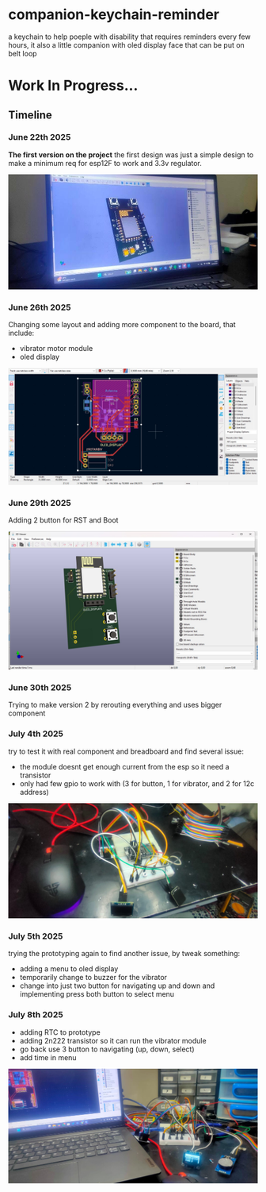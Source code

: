 # companion-keychain-reminder

a keychain to help poeple with disability that requires reminders every few hours, it also a little companion with oled display face that can be put on belt loop

# Work In Progress...

## Timeline

### June 22th 2025

**The first version on the project**
the first design was just a simple design to make a minimum req for esp12F to work and 3.3v regulator.

![V1](/Media/V1design.jpg)

### June 26th 2025

Changing some layout and adding more component to the board, that include:
- vibrator motor module
- oled display
    
![V1.1](/Media/V1.1design.jpg)

### June 29th 2025

Adding 2 button for RST and Boot

![V1.2](/Media/V1.2design.jpg)

### June 30th 2025

Trying to make version 2 by rerouting everything and uses bigger component

### July 4th 2025

try to test it with real component and breadboard and find several issue:
- the module doesnt get enough current from the esp so it need a transistor
- only had few gpio to work with (3 for button, 1 for vibrator, and 2 for 12c address)

![Prototype_1](/Media/Prototype_1.jpg)

### July 5th 2025

trying the prototyping again to find another issue, by tweak something:
- adding a menu to oled display
- temporarily change to buzzer for the vibrator
- change into just two button for navigating up and down and implementing press both button to select menu

### July 8th 2025

- adding RTC to prototype
- adding 2n222 transistor so it can run the vibrator module
- go back use 3 button to navigating (up, down, select)
- add time in menu

![Protype_2](/Media/Prototype_2.jpg)
